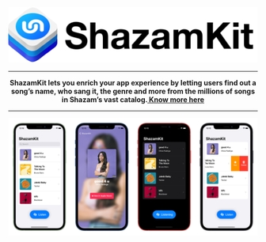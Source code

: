  <img src ="Assets/banner.png"  />  
 <hr>
 <p align="center"> <b>
ShazamKit lets you enrich your app experience by letting users find out a song’s name, who sang it, the genre and more from the millions of songs in Shazam’s vast catalog.<a href="https://developer.apple.com/shazamkit/"> Know more here</a>
 </b> </p>
  <hr>
 <img src ="Assets/ss.png"  />  
